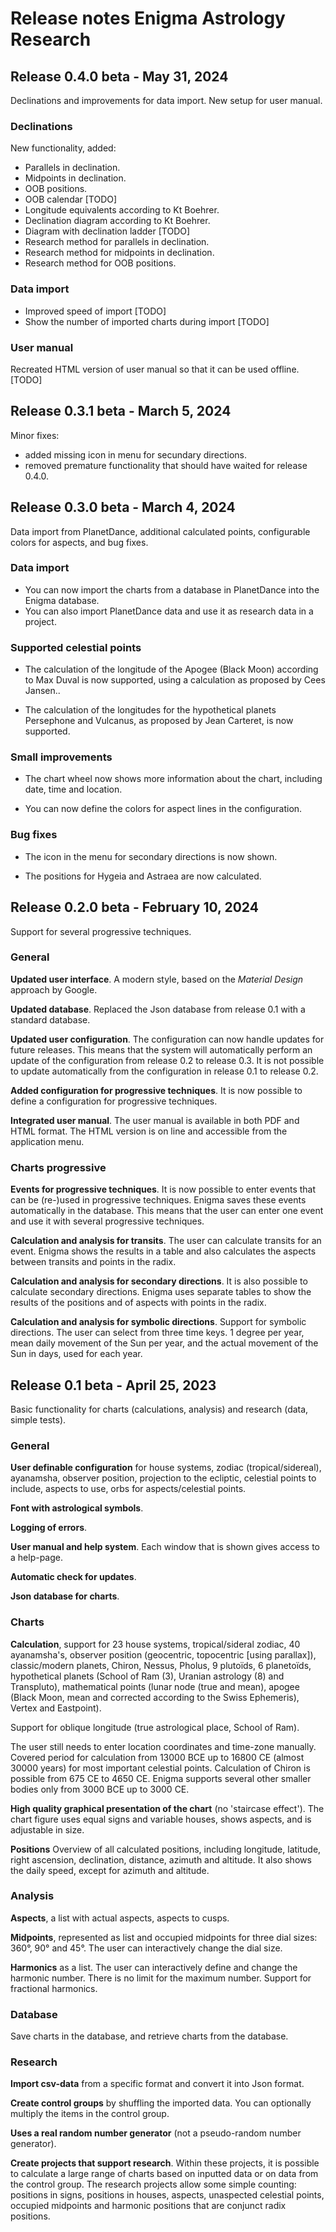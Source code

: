 # Release notes Enigma Astrology Research



## Release 0.4.0 beta - May 31, 2024

Declinations and improvements for data import. New setup for user manual.

### Declinations

New functionality, added:

- Parallels in declination.
- Midpoints in declination.
- OOB positions.
- OOB calendar [TODO]
- Longitude equivalents according to Kt Boehrer.
- Declination diagram according to Kt Boehrer.
- Diagram with declination ladder [TODO]
- Research method for parallels in declination.
- Research method for midpoints in declination.
- Research method for OOB positions.

### Data import

- Improved speed of import [TODO]
- Show the number of imported charts during import [TODO]

### User manual

Recreated HTML version of user manual so that it can be used offline. [TODO]





## Release 0.3.1 beta - March 5, 2024

Minor fixes: 

- added missing icon in menu for secundary directions.
- removed premature functionality that should have waited for release 0.4.0.

## Release 0.3.0 beta - March 4, 2024

Data import from PlanetDance, additional calculated points, configurable colors for aspects, and bug fixes.

### Data import

- You can now import the charts from a database in PlanetDance into the Enigma database.
- You can also import PlanetDance data and use it as research data in a project.

### Supported celestial points

- The calculation of the longitude of the Apogee (Black Moon) according to Max Duval is now supported, using a calculation as proposed by Cees Jansen..

- The calculation of the longitudes for the hypothetical planets Persephone and Vulcanus, as proposed by Jean Carteret, is now supported.


### Small improvements

- The chart wheel now shows more information about the chart, including date, time and location.

- You can now define the colors for aspect lines in the configuration.

### Bug fixes

- The icon in the menu for secondary directions is now shown.

- The positions for Hygeia and Astraea are now calculated.






## Release 0.2.0 beta - February 10, 2024

Support for several progressive techniques.

### General

**Updated user interface**. A modern style, based on the _Material Design_ approach by Google.

**Updated database**. Replaced the Json database from release 0.1 with a standard database.

**Updated user configuration**. The configuration can now handle updates for future releases. 
This means that the system will automatically perform an update of the configuration from release 0.2 to release 0.3. 
It is not possible to update automatically from the configuration in release 0.1 to release 0.2.

**Added configuration for progressive techniques**. It is now possible to define a configuration for progressive techniques. 

**Integrated user manual**. The user manual is available in both PDF and HTML format. The HTML version is on line and accessible from the application menu.



### Charts progressive

**Events for progressive techniques**. It is now possible to enter events that can be (re-)used in progressive techniques. Enigma saves these events automatically in the database. This means that the user can enter one event and use it with several progressive techniques.

**Calculation and analysis for transits**. The user can calculate transits for an event. 
Enigma shows the results in a table and also calculates the aspects between transits and points in the radix.

**Calculation and analysis for secondary directions**. It is also possible to calculate secondary directions.
Enigma uses separate tables to show the results of the positions and of aspects with points in the radix.

**Calculation and analysis for symbolic directions**. Support for symbolic directions. The user can select from three time keys. 
1 degree per year, mean daily movement of the Sun per year, and the actual movement of the Sun in days, used for each year.






## Release 0.1 beta - April 25, 2023 
Basic functionality for charts (calculations, analysis) and research (data, simple tests).

### General
**User definable configuration** for house systems, zodiac (tropical/sidereal), ayanamsha, observer position, projection 
to the ecliptic, celestial points to include, aspects to use, orbs for aspects/celestial points.

**Font with astrological symbols**.

**Logging of errors**.

**User manual and help system**. Each window that is shown gives access to a help-page.

**Automatic check for updates**.

**Json database for charts**.

### Charts
**Calculation**, support for 23 house systems, tropical/sideral zodiac, 40 ayanamsha's, observer position (geocentric, 
topocentric [using parallax]), classic/modern planets, Chiron, Nessus, Pholus, 9 plutoïds, 6 planetoïds, hypothetical 
planets (School of Ram (3), Uranian astrology (8) and Transpluto), mathematical points (lunar node (true and mean), 
apogee (Black Moon, mean and corrected according to the Swiss Ephemeris), Vertex and Eastpoint). 

Support for oblique longitude (true astrological place, School of Ram). 

The user still needs to enter location coordinates and time-zone manually.
Covered period for calculation from 13000 BCE up to 16800 CE (almost 30000 years) for most important celestial points. Calculation of Chiron is possible from 675 CE to 4650 CE. Enigma supports several other smaller bodies only from 3000 BCE up to 3000 CE.

**High quality graphical presentation of the chart** (no 'staircase effect'). 
The chart figure uses equal signs and variable houses, shows aspects, and is adjustable in size.

**Positions**
Overview of all calculated positions, including longitude, latitude, right ascension, declination, distance, azimuth 
and altitude. It also shows the daily speed, except for azimuth and altitude.


### Analysis
**Aspects**, a list with actual aspects, aspects to cusps.

**Midpoints**, represented as list and occupied midpoints for three dial sizes: 360°, 90° and 45°. 
The user can interactively change the dial size. 

**Harmonics** as a list. The user can interactively define and change the harmonic number. 
There is no limit for the maximum number. Support for fractional harmonics.

### Database

Save charts in the database, and retrieve charts from the database.

### Research

**Import csv-data** from a specific format and convert it into Json format.

**Create control groups** by shuffling the imported data. You can optionally multiply the items in the control group.

**Uses a real random number generator** (not a pseudo-random number generator).

**Create projects that support research**. Within these projects, it is possible to calculate a large range of charts 
based on inputted data or on data from the control group. 
The research projects allow some simple counting: positions in signs, positions in houses, aspects, unaspected celestial 
points, occupied midpoints and harmonic positions that are conjunct radix positions.

  